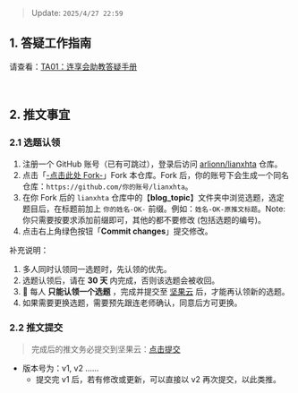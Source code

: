 > Update: `2025/4/27 22:59`

## 1. 答疑工作指南

请查看：[TA01：连享会助教答疑手册](https://github.com/arlionn/lianxhta/blob/main/_doc_/TA01-QA.md)

&emsp; 

## 2. 推文事宜

### 2.1 选题认领
1. 注册一个 GitHub 账号（已有可跳过），登录后访问 [arlionn/lianxhta](https://github.com/arlionn/lianxhta) 仓库。
2. 点击「[-点击此处 Fork-](https://github.com/arlionn/lianxhta/fork)」Fork 本仓库。Fork 后，你的账号下会生成一个同名仓库：`https://github.com/你的账号/lianxhta`。
3. 在你 Fork 后的 `lianxhta` 仓库中的【**blog_topic**】文件夹中浏览选题，选定题目后，在标题前加上 `你的姓名-OK-` 前缀。例如：`姓名-OK-原推文标题`。Note: 你只需要按要求添加前缀即可，其他的都不要修改 (包括选题的编号)。
4. 点击右上角绿色按钮「**Commit changes**」提交修改。

补充说明：
1. 多人同时认领同一选题时，先认领的优先。
2. 选题认领后，请在 **30 天** 内完成，否则该选题会被收回。
3. &#x1F34E; 每人 **只能认领一个选题** ，完成并提交至 [坚果云](https://workspace.jianguoyun.com/inbox/collect/57246515e7e142b68971ac22f2bda5d0/submit) 后，才能再认领新的选题。 
4. 如果需要更换选题，需要预先跟连老师确认，同意后方可更换。  

### 2.2 推文提交

> 完成后的推文务必提交到坚果云：[点击提交](https://workspace.jianguoyun.com/inbox/collect/57246515e7e142b68971ac22f2bda5d0/submit)

- 版本号为：v1, v2 ……
  - 提交完 v1 后，若有修改或更新，可以直接以 v2 再次提交，以此类推。 



